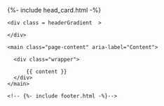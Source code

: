 <!DOCTYPE html>
<html lang="{{ page.lang | default: site.lang | default: "en" }}">

  {%- include head_card.html -%}

  <body>

    <div class = headerGradient  >
    
    </div>
    
    <main class="page-content" aria-label="Content">
    
      <div class="wrapper">
        
          {{ content }}
      </div>
    </main>

    <!-- {%- include footer.html -%}-->

  </body>

</html>

